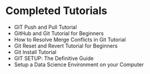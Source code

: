 
# Completed Tutorials

- GIT Push and Pull Tutorial
- GitHub and Git Tutorial for Beginners
- How to Resolve Merge Conflicts in Git Tutorial
- Git Reset and Revert Tutorial for Beginners
- Git Install Tutorial
- GIT SETUP: The Definitive Guide
- Setup a Data Science Environment on your Computer
